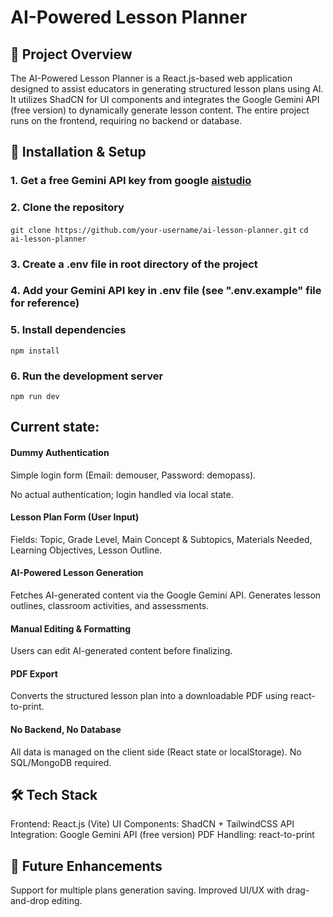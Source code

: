 # AI-Powered Lesson Planner

## 🚀 Project Overview

The AI-Powered Lesson Planner is a React.js-based web application designed to assist educators in generating structured lesson plans using AI. It utilizes ShadCN for UI components and integrates the Google Gemini API (free version) to dynamically generate lesson content. The entire project runs on the frontend, requiring no backend or database.

## 📜 Installation & Setup

### 1. Get a free Gemini API key from google [aistudio](https://aistudio.google.com/apikey)

### 2. Clone the repository
`git clone https://github.com/your-username/ai-lesson-planner.git`
`cd ai-lesson-planner`

### 3. Create a .env file in root directory of the project

### 4. Add your Gemini API key in .env file (see ".env.example" file for reference)

### 5. Install dependencies
`npm install`

### 6. Run the development server
`npm run dev`


## Current state:

#### Dummy Authentication
Simple login form (Email: demouser, Password: demopass).

No actual authentication; login handled via local state.

#### Lesson Plan Form (User Input)
Fields: Topic, Grade Level, Main Concept & Subtopics, Materials Needed, Learning Objectives, Lesson Outline.

#### AI-Powered Lesson Generation
Fetches AI-generated content via the Google Gemini API.
Generates lesson outlines, classroom activities, and assessments.

#### Manual Editing & Formatting
Users can edit AI-generated content before finalizing.

#### PDF Export
Converts the structured lesson plan into a downloadable PDF using react-to-print.

#### No Backend, No Database
All data is managed on the client side (React state or localStorage).
No SQL/MongoDB required.

## 🛠 Tech Stack

Frontend: React.js (Vite)
UI Components: ShadCN + TailwindCSS
API Integration: Google Gemini API (free version)
PDF Handling: react-to-print

## 📌 Future Enhancements
Support for multiple plans generation saving.
Improved UI/UX with drag-and-drop editing.